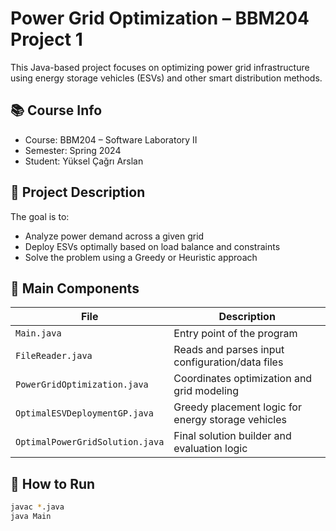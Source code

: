 # Power Grid Optimization – BBM204 Project 1

This Java-based project focuses on optimizing power grid infrastructure using energy storage vehicles (ESVs) and other smart distribution methods.

## 📚 Course Info
- Course: BBM204 – Software Laboratory II
- Semester: Spring 2024
- Student: Yüksel Çağrı Arslan

## 🧠 Project Description

The goal is to:
- Analyze power demand across a given grid
- Deploy ESVs optimally based on load balance and constraints
- Solve the problem using a Greedy or Heuristic approach

## 🧩 Main Components

| File | Description |
|------|-------------|
| `Main.java` | Entry point of the program |
| `FileReader.java` | Reads and parses input configuration/data files |
| `PowerGridOptimization.java` | Coordinates optimization and grid modeling |
| `OptimalESVDeploymentGP.java` | Greedy placement logic for energy storage vehicles |
| `OptimalPowerGridSolution.java` | Final solution builder and evaluation logic |

## 🚀 How to Run

```bash
javac *.java
java Main